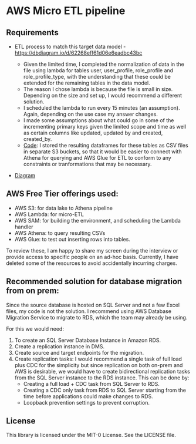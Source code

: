 # AWS Micro ETL pipeline



## Requirements 
- ETL process to match this target data model - https://dbdiagram.io/d/62268eff61d06e6eadbc43bc
  - Given the limited time, I completed the normalization of data in the file using lambda for tables user, user_profile, role_profile and role_profile_type, with the understanding that these could be extended for the remaining tables in the data model. 
  - The reason I chose lambda is because the file is small in size. Depending on the size and set up, I would recommend a different solution.
  - I scheduled the lambda to run every 15 minutes (an assumption). Again, depending on the use case my answer changes.
  - I made some assumptions about what could go in some of the incrementing primary keys given the limited scope and time as well as certain columns like updated, updated by and created, created_by.
  - [Code](aws_micro_etl_sample.ipynb): I stored the resulting dataframes for these tables as CSV files in separate S3 buckets, so that it would be easier to connect with Athena for querying and AWS Glue for ETL to conform to any constraints or tranformations that may be necessary.
  
- [Diagram](Kriti-Aspen-capital.png)


## AWS Free Tier offerings used:
- AWS S3: for data lake to Athena pipeline
- AWS Lambda: for micro-ETL
- AWS SAM: for building the environment, and scheduling the Lambda handler
- AWS Athena: to query resulting CSVs
- AWS Glue: to test out inserting rows into tables.


To review these, I am happy to share my screen during the interview or provide access to specific people on an ad-hoc basis. Currently, I have deleted some of the resources to avoid accidentally incurring charges.

## Recommended solution for database migration from on prem:
Since the source database is hosted on SQL Server and not a few Excel files, my code is not the solution. 
I recommend using AWS Database Migration Service to migrate to RDS, which the team may already be using.

For this we would need:
1. To create an SQL Server Database Instance in Amazon RDS.
2. Create a replication instance in DMS.
3. Create source and target endpoints for the migration.
4. Create replication tasks: I would recommend a single task of full load plus CDC for the simplicity but since replication on both on-prem and AWS is desirable, we would have to create bidirectional replication tasks from the SQL Server instance to the RDS instance. This can be done by:
   - Creating a full load + CDC task from SQL Server to RDS.
   - Creating a CDC only task from RDS to SQL Server starting from the time before applications could make changes to RDS.
   - Loopback prevention settings to prevent corruption.



## License

This library is licensed under the MIT-0 License. See the LICENSE file.
